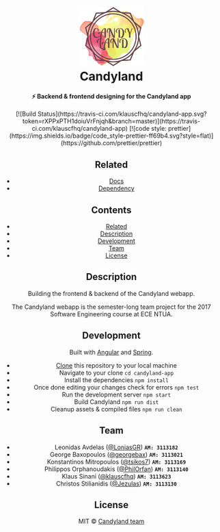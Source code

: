 <h1 align="center">
    <img src="/media/logo.png" width="30%"><br/>Candyland
</h1>

<h4 align="center">
    ⚡️ Backend & frontend designing for the Candyland app
</h4>

<div align="center">
    [![Build Status](https://travis-ci.com/klauscfhq/candyland-app.svg?token=rXPPxPTH1doiuVrFnjqh&branch=master)](https://travis-ci.com/klauscfhq/candyland-app) [![code style: prettier](https://img.shields.io/badge/code_style-prettier-ff69b4.svg?style=flat)](https://github.com/prettier/prettier)
<div>

## Related

- [Docs](https://github.com/klauscfhq/candyland-docs)
- [Dependency](https://github.com/klauscfhq/candyland-dependency)

## Contents

- [Related](#related)
- [Description](#description)
- [Development](#development)
- [Team](#team)
- [License](#license)

## Description

Building the frontend & backend of the Candyland webapp.

The Candyland webapp is the semester-long team project for the 2017 Software
Engineering course at ECE NTUA.

## Development

Built with [Angular](https://angular.io) and [Spring](https://spring.io).

- [Clone](https://help.github.com/articles/cloning-a-repository/) this repository to your local machine
- Navigate to your clone `cd candyland-app`
- Install the dependencies `npm install`
- Once done editing your changes check for errors `npm test`
- Run the development server `npm start`
- Build Candyland `npm run dist`
- Cleanup assets & compiled files `npm run clean`

## Team

- Leonidas Avdelas ([@LoniasGR](https://github.com/LoniasGR)) **`AM: 3113182`**
- George Baxopoulos ([@georgebax](https://github.com/georgebax)) **`AM: 3113021`**
- Konstantinos Mitropoulos ([@tsikos7](https://github.com/tsikos7)) **`AM: 3113169`**
- Philippos Orphanoudakis ([@PhilOrfan](https://github.com/PhilOrfan)) **`AM: 3113140`**
- Klaus Sinani ([@klauscfhq](https://github.com/klauscfhq)) **`AM: 3113623`**
- Christos Stilianidis ([@Jezulas](https://github.com/Jezulas)) **`AM: 3113130`**

## License

MIT © [Candyland team](https://github.com/klauscfhq/candyland-app/blob/master/license.md)
